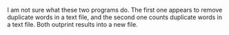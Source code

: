 I am not sure what these two programs do. The first one appears to remove duplicate words in a text file, and the second one counts duplicate words in a text file. Both outprint results into a new file. 
